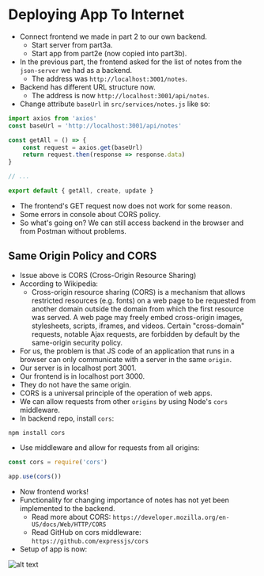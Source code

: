 # Deploying App To Internet
- Connect frontend we made in part 2 to our own backend.
    - Start server from part3a.
    - Start app from part2e (now copied into part3b).
- In the previous part, the frontend asked for the list of notes from the `json-server` we had as a backend.
    - The address was `http://localhost:3001/notes`.
- Backend has different URL structure now.
    - The address is now `http://localhost:3001/api/notes`.
- Change attribute `baseUrl` in `src/services/notes.js` like so:
```javascript
import axios from 'axios'
const baseUrl = 'http://localhost:3001/api/notes'

const getAll = () => {
    const request = axios.get(baseUrl)
    return request.then(response => response.data)
}

// ...

export default { getAll, create, update }
```
- The frontend's GET request now does not work for some reason.
- Some errors in console about CORS policy.
- So what's going on? We can still access backend in the browser and from Postman without problems.

## Same Origin Policy and CORS
- Issue above is CORS (Cross-Origin Resource Sharing)
- According to Wikipedia:
    - Cross-origin resource sharing (CORS) is a mechanism that allows restricted resources (e.g. fonts) on a web page to be requested from another domain outside the domain from which the first resource was served. A web page may freely embed cross-origin images, stylesheets, scripts, iframes, and videos. Certain "cross-domain" requests, notable Ajax requests, are forbidden by default by the same-origin security policy.
- For us, the problem is that JS code of an application that runs in a browser can only communicate with a server in the same `origin`.
- Our server is in localhost port 3001.
- Our frontend is in localhost port 3000.
- They do not have the same origin.
- CORS is a universal principle of the operation of web apps.
- We can allow requests from other `origins` by using Node's `cors` middleware.
- In backend repo, install `cors`:
```
npm install cors
```
- Use middleware and allow for requests from all origins:
```javascript
const cors = require('cors')

app.use(cors())
```
- Now frontend works!
- Functionality for changing importance of notes has not yet been implemented to the backend.
    - Read more about CORS: `https://developer.mozilla.org/en-US/docs/Web/HTTP/CORS`
    - Read GitHub on cors middleware: `https://github.com/expressjs/cors`
- Setup of app is now:

![alt text](https://github.com/eyc94/Full-Stack-Open/blob/master/images/frontend_backend_diagram.png "Frontend and backend setup diagram")